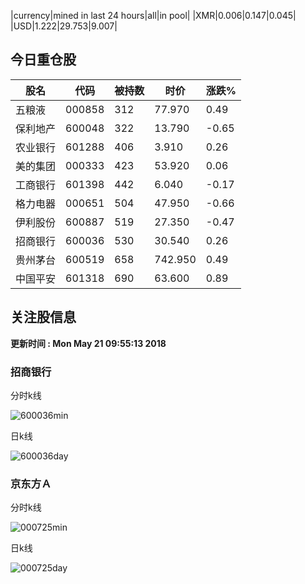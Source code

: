 |currency|mined in last 24 hours|all|in pool|
|XMR|0.006|0.147|0.045|
|USD|1.222|29.753|9.007|

## 今日重仓股 

|股名|代码|被持数|时价|涨跌%|
|---|---|---|---|---|
|五粮液|000858|312|77.970|0.49|
|保利地产|600048|322|13.790|-0.65|
|农业银行|601288|406|3.910|0.26|
|美的集团|000333|423|53.920|0.06|
|工商银行|601398|442|6.040|-0.17|
|格力电器|000651|504|47.950|-0.66|
|伊利股份|600887|519|27.350|-0.47|
|招商银行|600036|530|30.540|0.26|
|贵州茅台|600519|658|742.950|0.49|
|中国平安|601318|690|63.600|0.89|

## 关注股信息
**更新时间 : Mon May 21 09:55:13 2018**
### 招商银行 
分时k线

![600036min](http://image.sinajs.cn/newchart/min/n/sh600036.gif)

日k线

![600036day](http://image.sinajs.cn/newchart/daily/n/sh600036.gif)

### 京东方Ａ 
分时k线

![000725min](http://image.sinajs.cn/newchart/min/n/sz000725.gif)

日k线

![000725day](http://image.sinajs.cn/newchart/daily/n/sz000725.gif)
